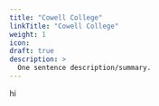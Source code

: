 ```yaml
---
title: "Cowell College"
linkTitle: "Cowell College"
weight: 1
icon:
draft: true
description: >
  One sentence description/summary.
---
```

hi